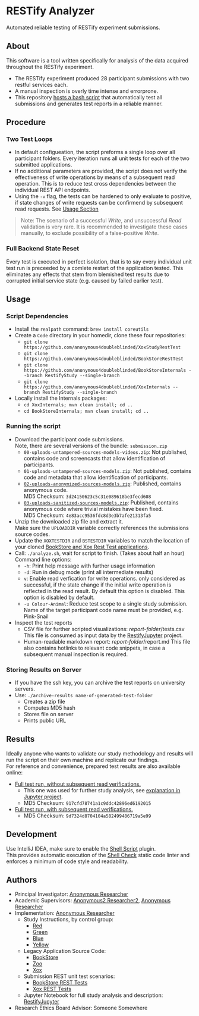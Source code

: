 # RESTify Analyzer

Automated reliable testing of RESTify experiment submissions.

## About

This software is a tool written specifically for analysis of the data acquired throughout the RESTify experiment.

 * The RESTify experiment produced 28 participant submissions with two restful services each.  
 * A manual inspection is overly time intense and errorprone.
 * This repository [hosts a bash script](analyze.sh) that automatically test all submissions and generates test reports in a reliable manner.

## Procedure

### Two Test Loops

 * In default configueation, the script preforms a single loop over all participant folders. Every iteration runs all unit tests for each of the two submitted applications.
 * If no additional parameters are provided, the script does not verify the effectiveness of write operations by means of a subsequent read operation. This is to reduce test cross dependencies between the individual REST API endpoints.
 * Using the ```-v``` flag, the tests can be hardened to only evaluate to positive, if state changes of write requests can be confirmend by subsequent read requests. See [Usage Section](#usage) 

 > Note: The scenario of a successful *Write*, and unsuccessful *Read* validation is very rare. It is recommended to investigate these cases manually, to exclude possibility of a false-positive *Write*.

### Full Backend State Reset

Every test is executed in perfect isolation, that is to say every individual unit test run is preceeded by a comlete restart of the application tested. This eliminates any effects that stem from blemished test results due to corrupted initial service state (e.g. caused by failed earlier test).

## Usage

### Script Dependencies

 * Install the ```realpath``` command: ```brew install coreutils```
 * Create a ```Code``` directory in your homedir, clone these four repositories:
     * ```git clone https://github.com/anonymous4doubleblinded/XoxStudyRestTest```
     * ```git clone https://github.com/anonymous4doubleblinded/BookStoreRestTest```
     * ```git clone https://github.com/anonymous4doubleblinded/BookStoreInternals --branch RestifyStudy --single-branch```
     * ```git clone https://github.com/anonymous4doubleblinded/XoxInternals --branch RestifyStudy --single-branch```
 * Locally install the Internals packages:
    * ```cd XoxInternals; mvn clean install; cd ..```
    * ```cd BookStoreInternals; mvn clean install; cd ..```


### Running the script

 * Download the participant code submissions.    
Note, there are several versions of the bundle: ```submission.zip```
     * ```00-uploads-untampered-sources-models-videos.zip```: Not published, contains code and screencasts that allow identification of participants.
     * ```01-uploads-untampered-sources-models.zip```: Not published, contains code and metadata that allow identification of participants.
     * [```02-uploads-anonymized-sources-models.zip```](https://www.cs.university.country/~secretidentifier/restify/submissions/3d24150623c5c31e089618be3fecd608/02-uploads-anonymized-sources-models.zip): Published, contains anonymous code.  
MD5 Checksum: ```3d24150623c5c31e089618be3fecd608```
     * [```03-uploads-sanitized-sources-models.zip```](https://www.cs.university.country/~secretidentifier/restify/submissions/4e83acc9536fdc8d3e3b7afe21313fa5/03-uploads-sanitized-sources-models.zip): Published, contains anonymous code where trivial mistakes have been fixed.  
MD5 Checksum: ```4e83acc9536fdc8d3e3b7afe21313fa5```
 * Unzip the downloaded zip file and extract it.  
Make sure the ```UPLOADDIR``` variable correctly references the submissions source codes.
 * Update the ```XOXTESTDIR``` and ```BSTESTDIR``` variables to match the location of your cloned [BookStore and Xox Rest Test applications](#script-dependencies).
 * Call: ```./analyze.sh```, wait for script to finish. (Takes about half an hour)  
Command line options:
   * ```-h```: Print help message with further usage information
   * ```-d```: Run in debug mode (print all intermediate results)
   * ```v```: Enable read verfication for write operations.  only considered as successful, if the state change if the initial write operation is reflected in the read result. By default this option is disabled.
 This option is disabled by default.
   *  ```-u Colour-Animal```:  Reduce test scope to a single study submission. Name of the target participant code name must be provided, e.g. Pink-Snail
 * Inspect the test reports
   * CSV file for further scripted visualizations: *report-folder*/tests.csv  
This file is consumed as input data by the [RestifyJupyter](https://github.com/anonymous4doubleblinded/RestifyJupyter) project.
   * Human-readable markdown report: *report-folder*/report.md
 This file also contains hotlinks to relevant code snippets, in case a subsequent manual inspection is required.

### Storing Results on Server

 * If you have the ssh key, you can archive the test reports on university servers.
 * Use: ```./archive-results name-of-generated-test-folder```
    * Creates a zip file
    * Computes MD5 hash
    * Stores file on server
    * Prints public URL

## Results

Ideally anyone who wants to validate our study methodology and results will run the script on their own machine and replicate our findings.  
For reference and convenience, prepared test results are also available online:

 * [Full test run, without subsequent read verifications.](https://www.cs.university.country/~secretidentifier/restify/testreports/917cfd78741a1c9ddc42896ed6192015/testreport--2023-03-20--17h57m06s--no-state-checks--all-submissions.zip)
    * This one was used for further study analysis, see [explanation in Jupyter project](https://github.com/anonymous4doubleblinded/RestifyJupyter).
    * MD5 Checksum: ```917cfd78741a1c9ddc42896ed6192015```
 * [Full test run, with subsequent read verifications.](https://www.cs.university.country/~secretidentifier/restify/testreports/9d7324d8704104a582499486719a5e99/testreport--2023-03-14--12h40m41s--with-state-checks--all-submissions.zip)
    * MD5 Checksum: ```9d7324d8704104a582499486719a5e99```


## Development

Use IntelliJ IDEA, make sure to enable the [Shell Script](https://plugins.jetbrains.com/plugin/13122-shell-script) plugin.  
This provides automatic execution of the [Shell Check](https://www.shellcheck.net/) static code linter and enforces a minimum of code style and readability.

## Authors

* Principal Investigator: [Anonymous Researcher](https://www.cs.university.country/~secretidentifier/)
* Academic Supervisors: [Anonymous2 Researcher2](https://www.cs.university.country/~researcher2/), [Anonymous Researcher](https://www.cs.university.country/~anonymous3/Home/Anonymous3s_Home.html)
* Implementation: [Anonymous Researcher](https://github.com/anonymous4doubleblinded)
   * Study Instructions, by control group:
      * [Red](https://www.cs.university.country/~secretidentifier/red/restify-study/)
      * [Green](https://www.cs.university.country/~secretidentifier/green/restify-study/)
      * [Blue](https://www.cs.university.country/~secretidentifier/blue/restify-study/)
      * [Yellow](https://www.cs.university.country/~secretidentifier/yellow/restify-study/)
   * Legacy Application Source Code:
      * [BookStore](https://github.com/anonymous4doubleblinded/BookStoreInternals/tree/RESTifyStudy)
      * [Zoo](https://github.com/anonymous4doubleblinded/Zoo/tree/RESTifyStudy)
      * [Xox](https://github.com/anonymous4doubleblinded/XoxInternals/tree/RESTifyStudy)
   * Submission REST unit test scenarios:
     * [BookStore REST Tests](https://github.com/anonymous4doubleblinded/BookStoreRestTest)
     * [Xox REST Tests](https://github.com/anonymous4doubleblinded/XoxStudyRestTest)
   * Jupyter Notebook for full study analysis and description: [RestifyJupyter](https://github.com/anonymous4doubleblinded/RestifyJupyter)
* Research Ethics Board Advisor: Someone Somewhere

